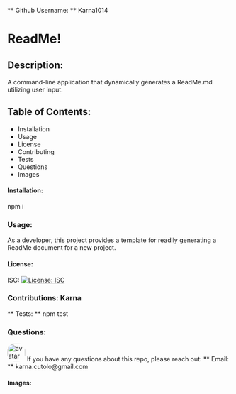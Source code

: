 ** Github Username: **
 Karna1014

 # ReadMe!

 ## Description: 
A command-line application that dynamically generates a ReadMe.md utilizing user input.

 ## Table of Contents: 
 * Installation 
 * Usage 
 * License 
 * Contributing 
 * Tests 
 * Questions 
 * Images 

 #### Installation: 
npm i

 ### Usage: 
As a developer, this project provides a template for readily generating a ReadMe document for a new project. 

 #### License: 
ISC: [![License: ISC](https://img.shields.io/badge/License-ISC-blue.svg)](https://opensource.org/licenses/ISC)

 ### Contributions: Karna

 ** Tests: **
npm test

### Questions: 
<img src="https://avatars3.githubusercontent.com/u/57597042?v=4" alt="avatar" style="border-radius: 16px" width="40px" />
 If you have any questions about this repo, please reach out: 
 ** Email: ** 
karna.cutolo@gmail.com

 #### Images: